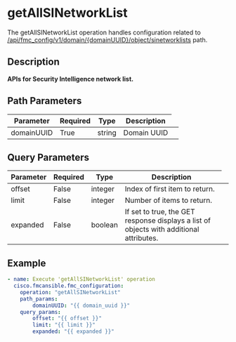 # getAllSINetworkList

The getAllSINetworkList operation handles configuration related to [/api/fmc_config/v1/domain/{domainUUID}/object/sinetworklists](/paths//api/fmc_config/v1/domain/{domain_uuid}/object/sinetworklists.md) path.&nbsp;
## Description
**APIs for Security Intelligence network list.**

## Path Parameters
| Parameter | Required | Type | Description |
| --------- | -------- | ---- | ----------- |
| domainUUID | True | string <td colspan=3> Domain UUID |

## Query Parameters
| Parameter | Required | Type | Description |
| --------- | -------- | ---- | ----------- |
| offset | False | integer <td colspan=3> Index of first item to return. |
| limit | False | integer <td colspan=3> Number of items to return. |
| expanded | False | boolean <td colspan=3> If set to true, the GET response displays a list of objects with additional attributes. |

## Example
```yaml
- name: Execute 'getAllSINetworkList' operation
  cisco.fmcansible.fmc_configuration:
    operation: "getAllSINetworkList"
    path_params:
        domainUUID: "{{ domain_uuid }}"
    query_params:
        offset: "{{ offset }}"
        limit: "{{ limit }}"
        expanded: "{{ expanded }}"

```
